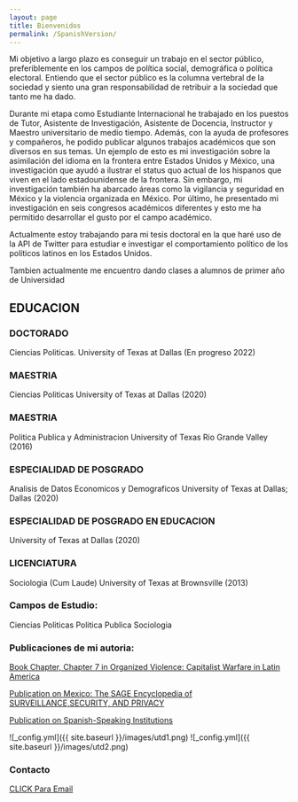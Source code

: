 ```yaml
---
layout: page
title: Bienvenidos
permalink: /SpanishVersion/
---
```


Mi objetivo a largo plazo es conseguir un trabajo en el sector público, preferiblemente en los campos de política social, demográfica o política electoral. Entiendo que el sector público es la columna vertebral de la sociedad y siento una gran responsabilidad de retribuir a la sociedad que tanto me ha dado.

Durante mi etapa como Estudiante Internacional he trabajado en los puestos de Tutor, Asistente de Investigación, Asistente de Docencia, Instructor y Maestro universitario de medio tiempo. Además, con la ayuda de profesores y compañeros, he podido publicar algunos trabajos académicos que son diversos en sus temas. Un ejemplo de esto es mi investigación sobre la asimilación del idioma en la frontera entre Estados Unidos y México, una investigación que ayudó a ilustrar el status quo actual de los hispanos que viven en el lado estadounidense de la frontera. Sin embargo, mi investigación también ha abarcado áreas como la vigilancia y seguridad en México y la violencia organizada en México. Por último, he presentado mi investigación en seis congresos académicos diferentes y esto me ha permitido desarrollar el gusto por el campo académico.

Actualmente estoy trabajando para mi tesis doctoral en la que haré uso de la API de Twitter para estudiar e investigar el comportamiento político de los políticos latinos en los Estados Unidos.


Tambien actualmente me encuentro dando clases a alumnos de primer año de Universidad


EDUCACION
---
### DOCTORADO
Ciencias Politicas. University of Texas at Dallas (En progreso 2022)

### MAESTRIA
Ciencias Politicas University of Texas at Dallas (2020)

### MAESTRIA
Politica Publica y Administracion University of Texas Rio Grande Valley (2016)

### ESPECIALIDAD DE POSGRADO
Analisis de Datos Economicos y Demograficos University of Texas at Dallas; Dallas (2020)

### ESPECIALIDAD DE POSGRADO EN EDUCACION
University of Texas at Dallas (2020)

### LICENCIATURA
Sociologia (Cum Laude) University of Texas at Brownsville (2013)

### Campos de Estudio:
Ciencias Politicas
Politica Publica
Sociologia

### Publicaciones de mi autoria:

[Book Chapter, Chapter 7    in Organized Violence: Capitalist Warfare in Latin America](https://read.amazon.com/kp/embed?asin=B07S5XFNKP&preview=newtab&linkCode=kpe&ref_=cm_sw_r_kb_dp_X2NuFbJJZDT1A)

[Publication on Mexico: The SAGE Encyclopedia of SURVEILLANCE,SECURITY, AND PRIVACY](/images/MexicoSagePublication.pdf)

[Publication on Spanish-Speaking Institutions](/images/SpanishSpeakingInstitutionsandLanguageAssimilationintheRioGrandeValley.pdf)


![_config.yml]({{ site.baseurl }}/images/utd1.png)
![_config.yml]({{ site.baseurl }}/images/utd2.png)



### Contacto

[CLICK Para Email](mailto:cxg172030@utdallas.edu)
